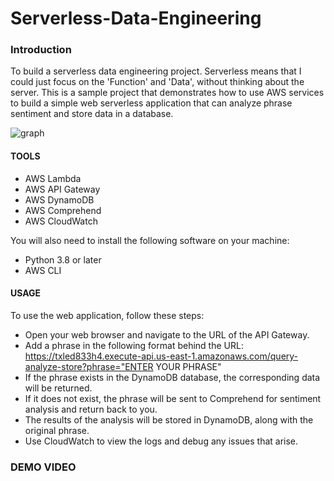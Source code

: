 # Serverless-Data-Engineering

### Introduction
To build a serverless data engineering project. Serverless means that I could just focus on the 'Function' and 'Data', without thinking about the server. This is a sample project that demonstrates how to use AWS services to build a simple web serverless application that can analyze phrase sentiment and store data in a database.

![graph](https://user-images.githubusercontent.com/123136573/230687402-9142d5aa-9304-4872-b06e-8f50616227ae.png)


#### TOOLS
- AWS Lambda
- AWS API Gateway
- AWS DynamoDB
- AWS Comprehend
- AWS CloudWatch

You will also need to install the following software on your machine:
- Python 3.8 or later
- AWS CLI


#### USAGE
To use the web application, follow these steps: <br>

- Open your web browser and navigate to the URL of the API Gateway. 
- Add a phrase in the following format behind the URL: https://txled833h4.execute-api.us-east-1.amazonaws.com/query-analyze-store?phrase="ENTER YOUR PHRASE"
- If the phrase exists in the DynamoDB database, the corresponding data will be returned.
- If it does not exist, the phrase will be sent to Comprehend for sentiment analysis and return back to you. 
- The results of the analysis will be stored in DynamoDB, along with the original phrase.
- Use CloudWatch to view the logs and debug any issues that arise.

### DEMO VIDEO
